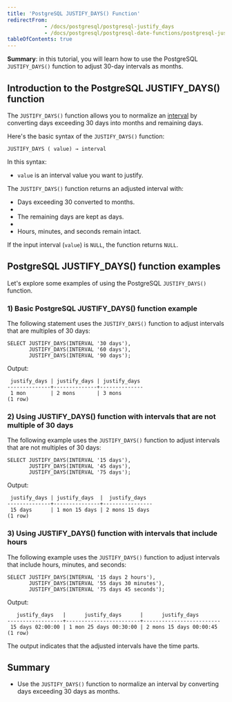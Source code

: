 ```yaml
---
title: 'PostgreSQL JUSTIFY_DAYS() Function'
redirectFrom:
            - /docs/postgresql/postgresql-justify_days 
            - /docs/postgresql/postgresql-date-functions/postgresql-justify_days/
tableOfContents: true
---
```



**Summary**: in this tutorial, you will learn how to use the PostgreSQL `JUSTIFY_DAYS()` function to adjust 30-day intervals as months.

## Introduction to the PostgreSQL JUSTIFY_DAYS() function

The `JUSTIFY_DAYS()` function allows you to normalize an [interval](/docs/postgresql/postgresql-interval) by converting days exceeding 30 days into months and remaining days.

Here's the basic syntax of the `JUSTIFY_DAYS()` function:

```
JUSTIFY_DAYS ( value) → interval
```

In this syntax:

- `value` is an interval value you want to justify.

The `JUSTIFY_DAYS()` function returns an adjusted interval with:

- Days exceeding 30 converted to months.
-
- The remaining days are kept as days.
-
- Hours, minutes, and seconds remain intact.

If the input interval (`value`) is `NULL`, the function returns `NULL`.

## PostgreSQL JUSTIFY_DAYS() function examples

Let's explore some examples of using the PostgreSQL `JUSTIFY_DAYS()` function.

### 1) Basic PostgreSQL JUSTIFY_DAYS() function example

The following statement uses the `JUSTIFY_DAYS()` function to adjust intervals that are multiples of 30 days:

```
SELECT JUSTIFY_DAYS(INTERVAL '30 days'),
       JUSTIFY_DAYS(INTERVAL '60 days'),
       JUSTIFY_DAYS(INTERVAL '90 days');
```

Output:

```
 justify_days | justify_days | justify_days
--------------+--------------+--------------
 1 mon        | 2 mons       | 3 mons
(1 row)
```

### 2) Using JUSTIFY_DAYS() function with intervals that are not multiple of 30 days

The following example uses the `JUSTIFY_DAYS()` function to adjust intervals that are not multiples of 30 days:

```
SELECT JUSTIFY_DAYS(INTERVAL '15 days'),
       JUSTIFY_DAYS(INTERVAL '45 days'),
       JUSTIFY_DAYS(INTERVAL '75 days');
```

Output:

```
 justify_days | justify_days  |  justify_days
--------------+---------------+----------------
 15 days      | 1 mon 15 days | 2 mons 15 days
(1 row)
```

### 3) Using JUSTIFY_DAYS() function with intervals that include hours

The following example uses the `JUSTIFY_DAYS()` function to adjust intervals that include hours, minutes, and seconds:

```
SELECT JUSTIFY_DAYS(INTERVAL '15 days 2 hours'),
       JUSTIFY_DAYS(INTERVAL '55 days 30 minutes'),
       JUSTIFY_DAYS(INTERVAL '75 days 45 seconds');
```

Output:

```
   justify_days   |      justify_days      |      justify_days
------------------+------------------------+-------------------------
 15 days 02:00:00 | 1 mon 25 days 00:30:00 | 2 mons 15 days 00:00:45
(1 row)
```

The output indicates that the adjusted intervals have the time parts.

## Summary

- Use the `JUSTIFY_DAYS()` function to normalize an interval by converting days exceeding 30 days as months.
